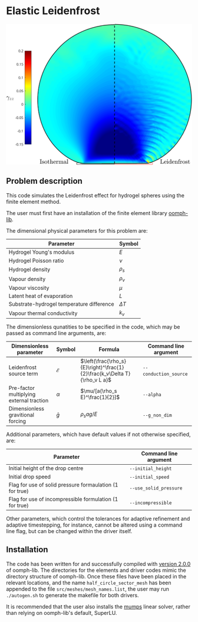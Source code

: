 # Elastic Leidenfrost

<img src="https://github.com/NCJCoombs/Elastic_Leidenfrost/blob/main/bulk_elastic_waves.png" width="800">

## Problem description

This code simulates the Leidenfrost effect for hydrogel spheres using the finite element method.

The user must first have an installation of the finite element library [oomph-lib](https://oomph-lib.github.io/oomph-lib/doc/html/).

The dimensional physical parameters for this problem are:

Parameter  | Symbol
------------- | -------------
Hydrogel Young's modulus | $E$ 
Hydrogel Poisson ratio | $\nu$ 
Hydrogel density | $\rho_s$ 
Vapour density | $\rho_v$ 
Vapour viscosity | $\mu$ 
Latent heat of evaporation | $L$
Substrate-hydrogel temperature difference | $\Delta T$ 
Vapour thermal conductivity | $k_v$

The dimensionless qunatities to be specified in the code, which may be passed as command line arguments, are:

Dimensionless parameter | Symbol | Formula | Command line argument
------------- | ------------- | ------------- | -------------
Leidenfrost source term | $\mathcal{E}$ |  $\left(\frac{\rho_s}{E}\right)^\frac{1}{2}\frac{k_v\Delta T}{\rho_v L a}$ | ```--conduction_source```
Pre-factor multiplying external traction | $\alpha$ | $\mu/[a(\rho_s E)^\frac{1}{2}]$ | ```--alpha```
Dimensionless gravitional forcing | $\bar{g}$ | $\rho_s a g/E$ | ```--g_non_dim```

Additional parameters, which have default values if not otherwise specified, are:

Parameter  | Command line argument
------------- | -------------
Initial height of the drop centre | ```--initial_height```
Initial drop speed | ```--initial_speed```
Flag for use of solid pressure formaulation (1 for true) | ```--use_solid_pressure```
Flag for use of incompressible formulation (1 for true) | ```--incompressible```

Other parameters, which control the tolerances for adaptive refinement and adaptive timestepping, for instance, cannot be altered using a command line flag, but can be changed within the driver itself.

## Installation

The code has been written for and successfully compiled with [version 2.0.0](https://github.com/oomph-lib/oomph-lib/releases/tag/v2.0.0) of oomph-lib. The directories for the elements and driver codes mimic the directory structure of oomph-lib. Once these files have been placed in the relevant locations, and the name ```half_circle_sector_mesh``` has been appended to the file ```src/meshes/mesh_names.list```, the user may run ```./autogen.sh``` to generate the makefile for both drivers.

It is recommended that the user also installs the [mumps](https://mumps-solver.org/index.php) linear solver, rather than relying on oomph-lib's default, SuperLU.
